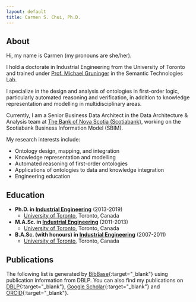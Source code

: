 ```yaml
---
layout: default
title: Carmen S. Chui, Ph.D.
---
```


## About
Hi, my name is Carmen (my pronouns are she/her).

I hold a doctorate in Industrial Engineering from the University of Toronto and trained under [Prof. Michael Gruninger](http://stl.mie.utoronto.ca/gruninger.html) in the Semantic Technologies Lab.

I specialize in the design and analysis of ontologies in first-order logic, particularly automated reasoning and verification, in addition to knowledge representation and modelling in multidisciplinary areas.

Currently, I am a Senior Business Data Architect in the Data Architecture & Analysis team at [The Bank of Nova Scotia (Scotiabank)](http://www.scotiabank.com), working on the Scotiabank Business Information Model (SBIM).

My research interests include:
- Ontology design, mapping, and integration
- Knowledge representation and modelling
- Automated reasoning of first-order ontologies
- Applications of ontologies to data and knowledge integration
- Engineering education


## Education
- **Ph.D. in [Industrial Engineering](https://www.mie.utoronto.ca/programs/graduate/phd/)** (2013-2019)
  - [University of Toronto](http://www.utoronto.ca), Toronto, Canada
- **M.A.Sc. in [Industrial Engineering](https://www.mie.utoronto.ca/programs/graduate/master-of-applied-science/)** (2011-2013)
  - [University of Toronto](http://www.utoronto.ca), Toronto, Canada
- **B.A.Sc. (with honours) in [Industrial Engineering](https://www.mie.utoronto.ca/programs/undergraduate/industrial-engineering/)** (2007-2011)
  - [University of Toronto](http://www.utoronto.ca), Toronto, Canada

## Publications
The following list is generated by [BibBase](https://bibbase.org/){:target="_blank"} using publication information from DBLP.  You can also find my publications on [DBLP]({{site.author.dblp}}){:target="_blank"}, [Google Scholar]({{site.author.googlescholar}}){:target="_blank"} and [ORCID]({{site.author.orcid}}){:target="_blank"}.

<script src="https://bibbase.org/show?bib=https://dblp.org/pid/151/3567.bib&jsonp=1&theme=default&folding=1"></script>
